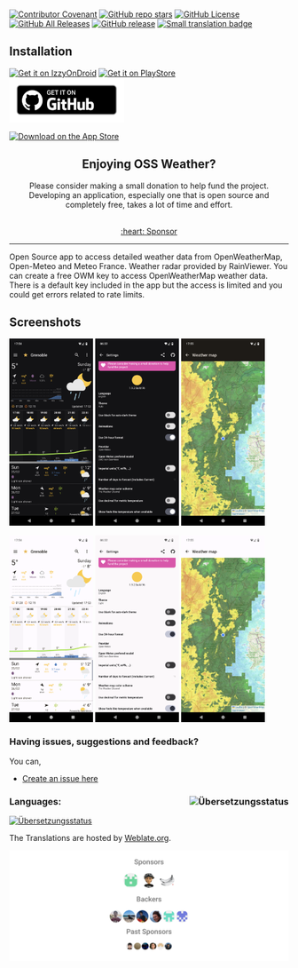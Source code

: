 <!-- <p align="center"><img src="fastlane/metadata/android/en-US/images/featureGraphic.png" width="100%"></a></p> -->

<!-- <img title="" src="./fastlane/metadata/oss-weather/android/en-US/images/icon.png" align="right" width="64"> -->
<img title="" src="./featureGraphic.png">

<!-- # OSS Document Scanner -->

[![Contributor Covenant](https://img.shields.io/badge/Contributor%20Covenant-v2.0%20adopted-ff69b4.svg)](COC.md)
[![GitHub repo stars](https://img.shields.io/github/stars/Akylas/oss-weather?style=flat)](https://github.com/Akylas/oss-weather/stargazers)
[![GitHub License](https://img.shields.io/github/license/Akylas/oss-weather)](https://github.com/Akylas/oss-weather/blob/master/COPYING)
[![GitHub All Releases](https://img.shields.io/github/downloads/Akylas/oss-weather/total.svg)](https://github.com/Akylas/oss-weather/releases/)
[![GitHub release](https://img.shields.io/github/v/release/Akylas/oss-weather?display_name=release)](https://github.com/Akylas/oss-weather/releases/latest)
[![Small translation badge](https://hosted.weblate.org/widgets/oss-weather/-/svg-badge.svg)](https://hosted.weblate.org/engage/oss-weather/?utm_source=widget)

<!-- <h1 align="center">Scan all your documents</h1>
<p align="center">
  <a href="https://github.com/Akylas/oss-weather" alt="License"><img src="https://img.shields.io/badge/License-MIT-blue.svg"/></a>
 <a href="https://github.com/Akylas/oss-weather/releases" alt="Release version"><img src="https://img.shields.io/github/downloads/akylas/oss-weather/total"/></a> -->

 ## Installation

<!-- [<img src="https://fdroid.gitlab.io/artwork/badge/get-it-on.png" alt="Get it on F-Droid" height="80">](https://f-droid.org/packages/com.machiav3lli.backup/) -->
[<img src="https://gitlab.com/IzzyOnDroid/repo/-/raw/master/assets/IzzyOnDroid.png" alt="Get it on IzzyOnDroid" height="80">](https://apt.izzysoft.de/packages/com.akylas.weather)
[<img src="https://play.google.com/intl/en_us/badges/static/images/badges/en_badge_web_generic.png" alt="Get it on PlayStore" height="80">](https://play.google.com/store/apps/details?id=com.akylas.weather)
[<img src="badge_github.png" alt="Get it on GitHub" height="80">](https://github.com/Akylas/oss-weather/releases)
<div>

<a href="https://apps.apple.com/fr/app/oss-weather/id1499117252"><img src="https://tools.applemediaservices.com/api/badges/download-on-the-app-store/black/en-us?size=250x83&amp;releaseDate=1496188800" alt="Download on the App Store" height="58"></a>
</div>
 
<!-- <p align="center">
<br>You can get the <a href="https://github.com/oss-weather/releases/latest">latest release on GitHub</a>
</p>
<div align="center">
<a href="https://apt.izzysoft.de/packages/oss-weather/"><img src="https://gitlab.com/IzzyOnDroid/repo/-/raw/master/assets/IzzyOnDroid.png" height="80"></a>
<a href='https://play.google.com/store/apps/details?id=oss-weather&pcampaignid=pcampaignidMKT-Other-global-all-co-prtnr-py-PartBadge-Mar2515-1'><img alt='Get it on Google Play' src='https://play.google.com/intl/en_us/badges/static/images/badges/en_badge_web_generic.png'  height="82"/></a>
<br>
<a href="https://testflight.apple.com/join/sxiV4ZKL"><img src="https://tools.applemediaservices.com/api/badges/download-on-the-app-store/black/en-us?size=250x83&amp;releaseDate=1496188800" alt="Download on the App Store" height="58"></a>
</div>
</div> -->
<h2 align="center">Enjoying OSS Weather?</h2>
<p align="center">Please consider making a small donation to help fund the project. Developing an application, especially one that is open source and completely free, takes a lot of time and effort.
<br>
<br>
<div align="center">
<a href="https://github.com/sponsors/farfromrefug">:heart: Sponsor</a>
</div>
<hr>

Open Source app to access detailed weather data from OpenWeatherMap, Open-Meteo and Meteo France. Weather radar provided by RainViewer.
You can create a free OWM key to access OpenWeatherMap weather data.
There is a default key included in the app but the access is limited and you could get errors related to rate limits.

## Screenshots

<p align="left">
    <img src="fastlane/metadata/android/en-US/images/phoneScreenshots/1_en-US.png" width=30%/>
    <img src="fastlane/metadata/android/en-US/images/phoneScreenshots/2_en-US.png" width=30%/>
    <img src="fastlane/metadata/android/en-US/images/phoneScreenshots/3_en-US.png" width=30%/>
</p>

<p align="left">
    <img src="fastlane/metadata/android/en-US/images/phoneScreenshots/4_en-US.png" width=30%/>
    <img src="fastlane/metadata/android/en-US/images/phoneScreenshots/5_en-US.png" width=30%/>
    <img src="fastlane/metadata/android/en-US/images/phoneScreenshots/6_en-US.png" width=30%/>
</p>

### Having issues, suggestions and feedback?

You can,
- [Create an issue here](https://github.com/farfromrefug/oss-weather/issues)

### Languages: [<img align="right" src="https://hosted.weblate.org/widgets/oss-weather/-/287x66-white.png" alt="Übersetzungsstatus" />](https://hosted.weblate.org/engage/oss-weather/?utm_source=widget)

[<img src="https://hosted.weblate.org/widgets/oss-weather/-/multi-auto.svg" alt="Übersetzungsstatus" />](https://hosted.weblate.org/engage/oss-weather/)

The Translations are hosted by [Weblate.org](https://hosted.weblate.org/engage/oss-weather/).


<p align="center">
  <a href="https://raw.githubusercontent.com/farfromrefug/sponsorkit/main/sponsors.svg">
	<img src='https://raw.githubusercontent.com/farfromrefug/sponsorkit/main/sponsors.svg'/>
  </a>
</p>
